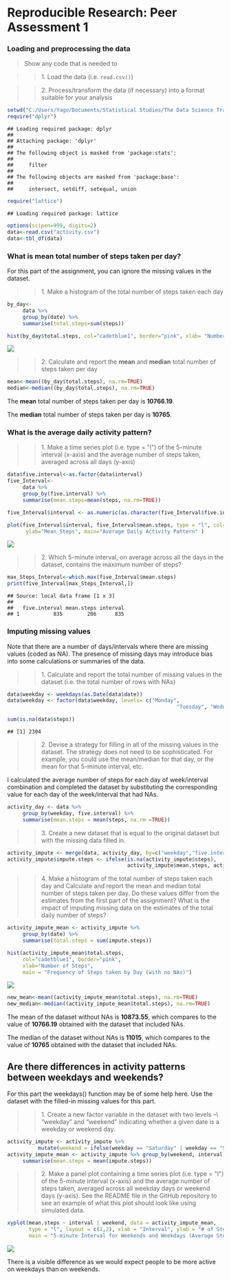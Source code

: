 # Reproducible Research: Peer Assessment 1

### Loading and preprocessing the data

>Show any code that is needed to

>>1\. Load the data (i.e. `read.csv()`)

>>2\. Process/transform the data (if necessary) into a format suitable for your analysis


```r
setwd("C:/Users/Yago/Documents/Statistical Studies/The Data Science Track/Reproducible Research/Assignment 1")
require("dplyr")
```

```
## Loading required package: dplyr
## 
## Attaching package: 'dplyr'
## 
## The following object is masked from 'package:stats':
## 
##     filter
## 
## The following objects are masked from 'package:base':
## 
##     intersect, setdiff, setequal, union
```

```r
require("lattice")
```

```
## Loading required package: lattice
```

```r
options(scipen=999, digits=2)
data<-read.csv("activity.csv")
data<-tbl_df(data)
```

### What is mean total number of steps taken per day?
For this part of the assignment, you can ignore the missing values in
the dataset.

>>1\. Make a histogram of the total number of steps taken each day


```r
by_day<-
     data %>% 
     group_by(date) %>% 
     summarise(total.steps=sum(steps))

hist(by_day$total.steps, col="cadetblue1", border="pink", xlab= "Number of Steps", main="Frequency of Steps taken by day")
```

![](PA1_template_files/figure-html/unnamed-chunk-2-1.png) 

>>2\. Calculate and report the **mean** and **median** total number of steps taken per day

```r
mean<-mean((by_day$total.steps), na.rm=TRUE)
median<-median((by_day$total.steps), na.rm=TRUE)
```

The **mean** total number of steps taken per day is **10766.19**.

The **median** total number of steps taken per day is **10765**.


### What is the average daily activity pattern?

>>1\. Make a time series plot (i.e. type = "l") of the 5-minute interval (x-axis) and the average number of steps taken, averaged across all days (y-axis)


```r
data$five.interval<-as.factor(data$interval)
five_Interval<-
     data %>%
     group_by(five.interval) %>%
     summarise(mean.steps=mean(steps, na.rm=TRUE))

five_Interval$interval <- as.numeric(as.character(five_Interval$five.interval))

plot(five_Interval$interval, five_Interval$mean.steps, type = "l", col=4, xlab="5-Minute Intervals", 
      ylab="Mean Steps", main="Average Daily Activity Pattern" )
```

![](PA1_template_files/figure-html/unnamed-chunk-4-1.png) 

>>2\. Which 5-minute interval, on average across all the days in the dataset, contains the maximum number of steps?

```r
max_Steps_Interval<-which.max(five_Interval$mean.steps)
print(five_Interval[max_Steps_Interval,])
```

```
## Source: local data frame [1 x 3]
## 
##   five.interval mean.steps interval
## 1           835        206      835
```


### Imputing missing values

Note that there are a number of days/intervals where there are missing values (coded as NA). The presence of missing days may introduce bias into some calculations or summaries of the data.

>>1\. Calculate and report the total number of missing values in the dataset (i.e. the total number of rows with NAs)

```r
data$weekday <- weekdays(as.Date(data$date))
data$weekday <- factor(data$weekday, levels= c("Monday", 
                                                       "Tuesday", "Wednesday", "Thursday", "Friday", "Saturday", "Sunday"))

sum(is.na(data$steps))  
```

```
## [1] 2304
```

>>2\. Devise a strategy for filling in all of the missing values in the dataset. The strategy does not need to be sophisticated. For example, you could use the mean/median for that day, or the mean for that 5-minute interval, etc.

I calculated the average number of steps for each day of week/interval combination and completed the dataset by substituting the corresponding value for each day of the week/interval that had NAs.


```r
activity_day <- data %>% 
     group_by(weekday, five.interval) %>% 
     summarise(mean.steps = mean(steps, na.rm =TRUE))
```

>>3\. Create a new dataset that is equal to the original dataset but with the missing data filled in.

```r
activity_impute <- merge(data, activity_day, by=c("weekday","five.interval"))
activity_impute$impute.steps <- ifelse(is.na(activity_impute$steps), 
                                       activity_impute$mean.steps, activity_impute$steps)
```

>>4\. Make a histogram of the total number of steps taken each day and Calculate and report the mean and median total number of steps taken per day. Do these values differ from the estimates from the first part of the assignment? What is the impact of imputing missing data on the estimates of the total daily number of steps?

```r
activity_impute_mean <- activity_impute %>% 
     group_by(date) %>% 
     summarise(total.steps = sum(impute.steps))

hist(activity_impute_mean$total.steps, 
     col="cadetblue1", border="pink",
     xlab="Number of Steps",
     main = "Frequency of Steps taken by Day (with no NAs)")
```

![](PA1_template_files/figure-html/unnamed-chunk-9-1.png) 

```r
new_mean<-mean((activity_impute_mean$total.steps), na.rm=TRUE)
new_median<-median((activity_impute_mean$total.steps), na.rm=TRUE)
```

The mean of the dataset without NAs is **10873.55**, which compares to the value of **10766.19** obtained with the dataset that included NAs.

The median of the dataset without NAs is **11015**, which compares to the value of **10765** obtained with the dataset that included NAs.

## Are there differences in activity patterns between weekdays and weekends?
For this part the weekdays() function may be of some help here. Use the dataset with the filled-in missing values for this part.

>>1\. Create a new factor variable in the dataset with two levels –\ “weekday” and “weekend” indicating whether a given date is a weekday or weekend day.

```r
activity_impute <- activity_impute %>% 
          mutate(weekend = ifelse(weekday == "Saturday" | weekday == "Sunday", "weekend", "weekday"))
activity_impute_mean <- activity_impute %>% group_by(weekend, interval) %>% 
     summarise(mean.steps = mean(impute.steps))
```

>>2\. Make a panel plot containing a time series plot (i.e. type = "l") of the 5-minute interval (x-axis) and the average number of steps taken, averaged across all weekday days or weekend days (y-axis). See the README file in the GitHub repository to see an example of what this plot should look like using simulated data.

```r
xyplot(mean.steps ~ interval | weekend, data = activity_impute_mean, 
       type = "l", layout = c(1,2), xlab = "Interval", ylab = "# of Steps", 
       main = "5-minute Interval for Weekends and Weekdays (Average Steps)")
```

![](PA1_template_files/figure-html/unnamed-chunk-11-1.png) 

There is a visible difference as we would expect people to be more active on weekdays than on weekends.
